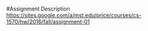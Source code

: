 #Assignment Description
https://sites.google.com/a/mst.edu/price/courses/cs-1570/hw/2016/fall/assignment-01
